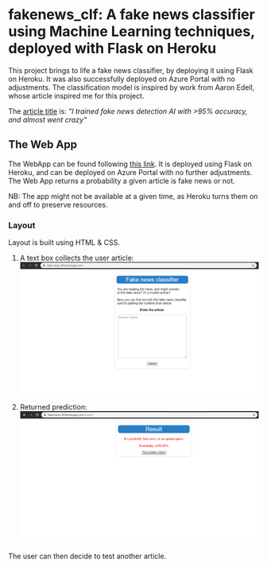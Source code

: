 # fakenews_clf: A fake news classifier using Machine Learning techniques, deployed with Flask on Heroku

This project brings to life a fake news classifier, by deploying it using Flask on Heroku. It was also successfully deployed on Azure Portal with no adjustments.
The classification model is inspired by work from Aaron Edell, whose article inspired me for this project.


The [article title](https://towardsdatascience.com/i-trained-fake-news-detection-ai-with-95-accuracy-and-almost-went-crazy-d10589aa57c) is: <i> "I trained fake news detection AI with >95% accuracy, and almost went crazy" </i>

## The Web App
The WebApp can be found following [this link](https://fake-news-clf.herokuapp.com/).
It is deployed using Flask on Heroku, and can be deployed on Azure Portal with no further adjustments.
The Web App returns a probability a given article is fake news or not.

NB: The app might not be available at a given time, as Heroku turns them on and off to preserve resources.

### Layout
Layout is built using HTML & CSS.

1. A text box collects the user article: 
![alt text](https://github.com/mcsime92/fakenews_clf/blob/master/fakenewsclf-1.png "Text box for article")

2. Returned prediction: 
![alt text](https://github.com/mcsime92/fakenews_clf/blob/master/fakenewsclf-2.png "Returned prediction")

The user can then decide to test another article.
